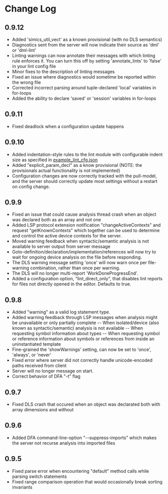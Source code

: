 <!--
  © 2024 Intel Corporation
  SPDX-License-Identifier: Apache-2.0 and MIT
-->
# Change Log

## 0.9.12
- Added 'simics\_util\_vect' as a known provisional (with no DLS semantics)
- Diagnostics sent from the server will now indicate their source as 'dml' or 'dml-lint'
- Linting warnings can now annotate their messages with which linting rule enforces it. You can turn this off by setting 'annotate_lints' to 'false' in your lint config file
- Minor fixes to the description of linting messages
- Fixed an issue where diagnostics would sometime be reported within the wrong file
- Corrected incorrect parsing around tuple-declared 'local' variables in for-loops
- Added the ability to declare 'saved' or 'session' variables in for-loops

## 0.9.11
- Fixed deadlock when a configuration update happens

## 0.9.10
- Added indentation-style rules to the lint module with configurable indent size as specified in [example_lint_cfg.json](./example_files/example_lint_cfg.README)
- Added "explicit\_param\_decl" as a know provisional (NOTE: the provisionals
  actual functionality is not implemented)
- Configuration changes are now correctly tracked with the pull-model, and the
  server should correctly update most settings without a restart on config
  change.

## 0.9.9
- Fixed an issue that could cause analysis thread crash when an object was declared both
  as an array and not one
- Added LSP protocol extension notification "changeActiveContexts" and request
  "getKnownContexts" which together can be used to determine and control the active
  device contexts for the server.
- Moved warning feedback when syntactic/semantic analysis is not available to
  server output from server message
- Goto-definition/declaration/implementation/references will now try to wait
  for ongoing device analysis on the file before responding.
- The DLS warning message setting 'once' will now warn once per file-warning
  combination, rather than once per warning.
- The DLS will no longer multi-report 'WorkDoneProgressEnd'.
- Added a configuration option, "lint\_direct\_only", that disables lint reports
  for files not directly opened in the editor. Defaults to true.

## 0.9.8
- Added "warning" as a valid log statement type.
- Added warning feedback through LSP messages when analysis might be unavailable
  or only partially complete
-- When isolated/device (also known as syntactic/semantic) analysis is not available
-- When requesting symbol information about types
-- When requesting symbol or reference information about symbols or references from
   inside an uninstantiated template
- Fine-grained the 'showWarnings' setting, can now be set to 'once', 'always',
  or 'never'
- Fixed error where server did not correctly handle unicode-encoded paths received from client
- Server will no longer message on start.
- Correct behavior of DFA "-t" flag

## 0.9.7
- Fixed DLS crash that occured when an object was declarated both with array dimensions and without

## 0.9.6
- Added DFA command-line-option "--suppress-imports" which makes the server not recurse analysis into imported files

## 0.9.5
- Fixed parse error when encountering "default" method calls while parsing switch statements
- Fixed range comparison operation that would occasionally break sorting invariants
